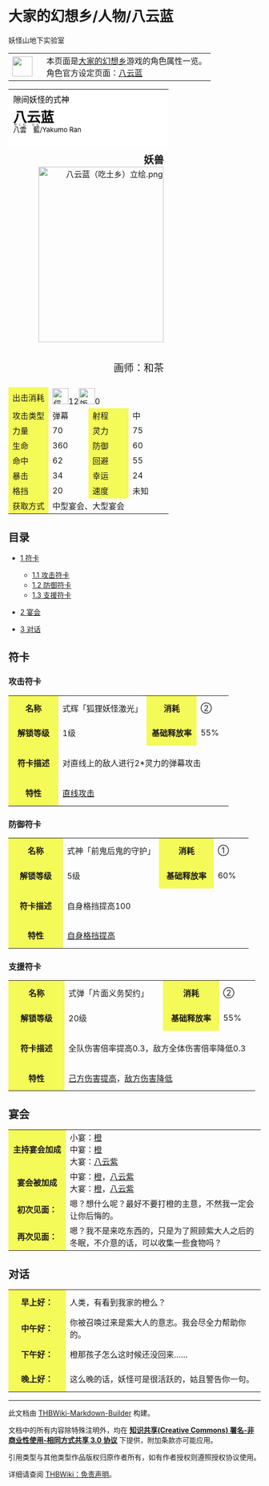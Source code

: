 # 大家的幻想乡/人物/八云蓝

<!-- source html: G:\repos\THBWiki-Markdown-Builder\THBWikiMarkdown\Temp\main\e\e4\ns0%3A%E5%A4%A7%E5%AE%B6%E7%9A%84%E5%B9%BB%E6%83%B3%E4%B9%A1%2F%E4%BA%BA%E7%89%A9%2F%E5%85%AB%E4%BA%91%E8%93%9D.html -->

妖怪山地下实验室


<table>
<tbody><tr>
<td class="mbox-image"><div style="width: 52px;">
  <img alt="" src="https://upload.wikimedia.org/wikipedia/commons/c/c8/Ambox_notice.png" decoding="async" loading="lazy" width="40" height="40" data-file-width="40" data-file-height="40"></div></td>
<td class="mbox-text" style="">本页面是<a href="./大家的幻想乡.md" title="大家的幻想乡">大家的幻想乡</a>游戏的角色属性一览。
<br>角色官方设定页面：<a href="./八云蓝.md" title="八云蓝">八云蓝</a></td>

</tr>
</tbody></table>



<table>

<tbody><tr>
<td colspan="4" style="background-color:#FFFFFF; color:#000000; line-height:1.25em; padding:3%;">隙间妖怪的式神<br>
<p><span style="font-size: 1.7em"><b>八云蓝</b></span><br>
<small><ruby lang="ja"><rb>八雲　藍</rb><rp> (</rp><rt><small>やくも　らん</small></rt><rp>) </rp></ruby>/Yakumo Ran</small>
</p>
</td></tr>
<tr>
<td colspan="4" align="right" style="padding:3%;"><span style="font-size: 1.25em"><b>妖兽</b></span><br>
<div class="center"><div class="floatnone"><img alt="八云蓝（吃土乡）立绘.png" src="https://upload.thwiki.cc/thumb/1/1b/%E5%85%AB%E4%BA%91%E8%93%9D%EF%BC%88%E5%90%83%E5%9C%9F%E4%B9%A1%EF%BC%89%E7%AB%8B%E7%BB%98.png/250px-%E5%85%AB%E4%BA%91%E8%93%9D%EF%BC%88%E5%90%83%E5%9C%9F%E4%B9%A1%EF%BC%89%E7%AB%8B%E7%BB%98.png" decoding="async" loading="lazy" width="250" height="350" srcset="https://upload.thwiki.cc/thumb/1/1b/%E5%85%AB%E4%BA%91%E8%93%9D%EF%BC%88%E5%90%83%E5%9C%9F%E4%B9%A1%EF%BC%89%E7%AB%8B%E7%BB%98.png/375px-%E5%85%AB%E4%BA%91%E8%93%9D%EF%BC%88%E5%90%83%E5%9C%9F%E4%B9%A1%EF%BC%89%E7%AB%8B%E7%BB%98.png 1.5x, https://upload.thwiki.cc/thumb/1/1b/%E5%85%AB%E4%BA%91%E8%93%9D%EF%BC%88%E5%90%83%E5%9C%9F%E4%B9%A1%EF%BC%89%E7%AB%8B%E7%BB%98.png/500px-%E5%85%AB%E4%BA%91%E8%93%9D%EF%BC%88%E5%90%83%E5%9C%9F%E4%B9%A1%EF%BC%89%E7%AB%8B%E7%BB%98.png 2x" data-file-width="571" data-file-height="800"></div></div><br>
<p><span style="font-size: 1.25em">画师：和茶</span>
</p>
</td></tr>
<tr>
<td bgcolor="#F4FA58" width="25%">出击消耗</td>
<td colspan="3"><img alt="信仰" src="https://upload.thwiki.cc/thumb/b/bf/%E4%BF%A1%E4%BB%B0%EF%BC%88%E5%90%83%E5%9C%9F%E4%B9%A1%EF%BC%89.png/32px-%E4%BF%A1%E4%BB%B0%EF%BC%88%E5%90%83%E5%9C%9F%E4%B9%A1%EF%BC%89.png" decoding="async" loading="lazy" title="信仰" width="32" height="32" srcset="https://upload.thwiki.cc/b/bf/%E4%BF%A1%E4%BB%B0%EF%BC%88%E5%90%83%E5%9C%9F%E4%B9%A1%EF%BC%89.png 1.5x" data-file-width="40" data-file-height="40">12<img alt="饭团" src="https://upload.thwiki.cc/thumb/2/25/%E9%A3%9F%E7%89%A9%EF%BC%88%E5%90%83%E5%9C%9F%E4%B9%A1%EF%BC%89.png/32px-%E9%A3%9F%E7%89%A9%EF%BC%88%E5%90%83%E5%9C%9F%E4%B9%A1%EF%BC%89.png" decoding="async" loading="lazy" title="饭团" width="32" height="32" srcset="https://upload.thwiki.cc/2/25/%E9%A3%9F%E7%89%A9%EF%BC%88%E5%90%83%E5%9C%9F%E4%B9%A1%EF%BC%89.png 1.5x" data-file-width="40" data-file-height="40">0
</td></tr>
<tr>
<td bgcolor="#F4FA58" width="25%">攻击类型</td>
<td width="25%">弹幕</td>
<td bgcolor="#F4FA58" width="25%">射程</td>
<td width="25%">中
</td></tr>
<tr>
<td bgcolor="#F4FA58" width="25%">力量</td>
<td width="25%">70</td>
<td bgcolor="#F4FA58" width="25%">灵力</td>
<td width="25%">75
</td></tr>
<tr>
<td bgcolor="#F4FA58" width="25%">生命</td>
<td width="25%">360</td>
<td bgcolor="#F4FA58" width="25%">防御</td>
<td width="25%">60
</td></tr>
<tr>
<td bgcolor="#F4FA58" width="25%">命中</td>
<td width="25%">62</td>
<td bgcolor="#F4FA58" width="25%">回避</td>
<td width="25%">55
</td></tr>
<tr>
<td bgcolor="#F4FA58" width="25%">暴击</td>
<td width="25%">34</td>
<td bgcolor="#F4FA58" width="25%">幸运</td>
<td width="25%">24
</td></tr>
<tr>
<td bgcolor="#F4FA58" width="25%">格挡</td>
<td width="25%">20</td>
<td bgcolor="#F4FA58" width="25%">速度</td>
<td width="25%">未知
</td></tr>
<tr>
<td bgcolor="#F4FA58" width="25%">获取方式</td>
<td colspan="3">中型宴会、大型宴会
</td></tr></tbody></table>


  
  

  


## 目录

- [1 符卡](#符卡)

  - [1.1 攻击符卡](#攻击符卡)
  - [1.2 防御符卡](#防御符卡)
  - [1.3 支援符卡](#支援符卡)



- [2 宴会](#宴会)
- [3 对话](#对话)





## 符卡

### 攻击符卡

<table>

<tbody><tr>
<td height="50px" align="center" style="background:#F4FA58" width="22.75%"><b>名称</b></td>
<td width="40%">式辉「狐狸妖怪激光」</td>
<td align="center" style="background:#F4FA58" width="22.75%"><b>消耗</b></td>
<td width="15%">②
</td></tr>
<tr>
<td height="50px" align="center" style="background:#F4FA58" width="22.75%"><b>解锁等级</b></td>
<td width="40%">1级</td>
<td align="center" style="background:#F4FA58" width="22.75%"><b>基础释放率</b></td>
<td width="15%">55%
</td></tr>
<tr>
<td height="70px" align="center" style="background:#F4FA58" width="22.75%"><b>符卡描述</b></td>
<td colspan="3" width="77.25%">对直线上的敌人进行2*灵力的弹幕攻击
</td></tr>
<tr>
<td height="50px" align="center" style="background:#F4FA58" width="22.75%"><b>特性</b></td>
<td colspan="3" width="77.25%"><a href="/%E5%A4%A7%E5%AE%B6%E7%9A%84%E5%B9%BB%E6%83%B3%E4%B9%A1/%E6%94%BB%E7%95%A5/%E6%94%BB%E5%87%BB%E7%AC%A6%E5%8D%A1#直线" title="大家的幻想乡/攻略/攻击符卡">直线攻击</a>
</td></tr></tbody></table>



### 防御符卡

<table>

<tbody><tr>
<td height="50px" align="center" style="background:#F4FA58" width="22.75%"><b>名称</b></td>
<td width="40%">式神「前鬼后鬼的守护」</td>
<td align="center" style="background:#F4FA58" width="22.75%"><b>消耗</b></td>
<td width="15%">①
</td></tr>
<tr>
<td height="50px" align="center" style="background:#F4FA58" width="22.75%"><b>解锁等级</b></td>
<td width="40%">5级</td>
<td align="center" style="background:#F4FA58" width="22.75%"><b>基础释放率</b></td>
<td width="15%">60%
</td></tr>
<tr>
<td height="70px" align="center" style="background:#F4FA58" width="22.75%"><b>符卡描述</b></td>
<td colspan="3" width="77.25%">自身格挡提高100
</td></tr>
<tr>
<td height="50px" align="center" style="background:#F4FA58" width="22.75%"><b>特性</b></td>
<td colspan="3" width="77.25%"><a href="/%E5%A4%A7%E5%AE%B6%E7%9A%84%E5%B9%BB%E6%83%B3%E4%B9%A1/%E6%94%BB%E7%95%A5/%E5%B7%B1%E6%96%B9%E5%B1%9E%E6%80%A7#格挡" title="大家的幻想乡/攻略/己方属性">自身格挡提高</a>
</td></tr></tbody></table>



### 支援符卡

<table>

<tbody><tr>
<td height="50px" align="center" style="background:#F4FA58" width="22.75%"><b>名称</b></td>
<td width="40%">式弹「片面义务契约」</td>
<td align="center" style="background:#F4FA58" width="22.75%"><b>消耗</b></td>
<td width="15%">②
</td></tr>
<tr>
<td height="50px" align="center" style="background:#F4FA58" width="22.75%"><b>解锁等级</b></td>
<td width="40%">20级</td>
<td align="center" style="background:#F4FA58" width="22.75%"><b>基础释放率</b></td>
<td width="15%">55%
</td></tr>
<tr>
<td height="70px" align="center" style="background:#F4FA58" width="22.75%"><b>符卡描述</b></td>
<td colspan="3" width="77.25%">全队伤害倍率提高0.3，敌方全体伤害倍率降低0.3
</td></tr>
<tr>
<td height="50px" align="center" style="background:#F4FA58" width="22.75%"><b>特性</b></td>
<td colspan="3" width="77.25%"><a href="/%E5%A4%A7%E5%AE%B6%E7%9A%84%E5%B9%BB%E6%83%B3%E4%B9%A1/%E6%94%BB%E7%95%A5/%E5%B7%B1%E6%96%B9%E5%B1%9E%E6%80%A7#伤害" title="大家的幻想乡/攻略/己方属性">己方伤害提高</a>，<a href="/%E5%A4%A7%E5%AE%B6%E7%9A%84%E5%B9%BB%E6%83%B3%E4%B9%A1/%E6%94%BB%E7%95%A5/%E6%95%8C%E6%96%B9%E5%B1%9E%E6%80%A7#伤害" title="大家的幻想乡/攻略/敌方属性">敌方伤害降低</a>
</td></tr></tbody></table>



## 宴会

<table>

<tbody><tr>
<td align="center" width="22.75%" height="50px" style="background:#F4FA58"><b>主持宴会加成</b></td>
<td width="77.25%">小宴：<a href="./大家的幻想乡-人物-橙.md" title="大家的幻想乡/人物/橙">橙</a><br>中宴：<a href="./大家的幻想乡-人物-橙.md" title="大家的幻想乡/人物/橙">橙</a><br>大宴：<a href="./大家的幻想乡-人物-八云紫.md" title="大家的幻想乡/人物/八云紫">八云紫</a>
</td></tr>
<tr>
<td align="center" width="22.75%" height="50px" style="background:#F4FA58"><b>宴会被加成</b></td>
<td width="77.25%">中宴：<a href="./大家的幻想乡-人物-橙.md" title="大家的幻想乡/人物/橙">橙</a>，<a href="./大家的幻想乡-人物-八云紫.md" title="大家的幻想乡/人物/八云紫">八云紫</a><br>大宴：<a href="./大家的幻想乡-人物-橙.md" title="大家的幻想乡/人物/橙">橙</a>，<a href="./大家的幻想乡-人物-八云紫.md" title="大家的幻想乡/人物/八云紫">八云紫</a>
</td></tr>
<tr>
<td align="center" width="22.75%" height="50px" style="background:#F4FA58"><b>初次见面：</b></td>
<td width="77.25%">嗯？想什么呢？最好不要打橙的主意，不然我一定会让你后悔的。
</td></tr>
<tr>
<td align="center" width="22.75%" height="50px" style="background:#F4FA58"><b>再次见面：</b></td>
<td width="77.25%">嗯？我不是来吃东西的，只是为了照顾紫大人之后的冬眠，不介意的话，可以收集一些食物吗？
</td></tr></tbody></table>



## 对话

<table>

<tbody><tr>
<td align="center" width="22.75%" height="50px" style="background:#F4FA58"><b>早上好：</b></td>
<td width="77.25%">人类，有看到我家的橙么？
</td></tr>
<tr>
<td align="center" width="22.75%" height="50px" style="background:#F4FA58"><b>中午好：</b></td>
<td width="77.25%">你被召唤过来是紫大人的意志。我会尽全力帮助你的。
</td></tr>
<tr>
<td align="center" width="22.75%" height="50px" style="background:#F4FA58"><b>下午好：</b></td>
<td width="77.25%">橙那孩子怎么这时候还没回来……
</td></tr>
<tr>
<td align="center" width="22.75%" height="50px" style="background:#F4FA58"><b>晚上好：</b></td>
<td width="77.25%">这么晚的话，妖怪可是很活跃的，姑且警告你一句。
</td></tr></tbody></table>


  
  

  





---

此文档由 [THBWiki-Markdown-Builder](https://github.com/Delsin-Yu/THBWiki-Markdown-Builder) 构建。

文档中的所有内容除特殊注明外，均在 [**知识共享(Creative Commons) 署名-非商业性使用-相同方式共享 3.0 协议**](https://creativecommons.org/licenses/by-sa/3.0/deed.zh-hans) 下提供，附加条款亦可能应用。

引用类型与其他类型作品版权归原作者所有，如有作者授权则遵照授权协议使用。

详细请查阅 [THBWiki：免责声明](https://thbwiki.cc/THBWiki:%E5%85%8D%E8%B4%A3%E5%A3%B0%E6%98%8E)。

